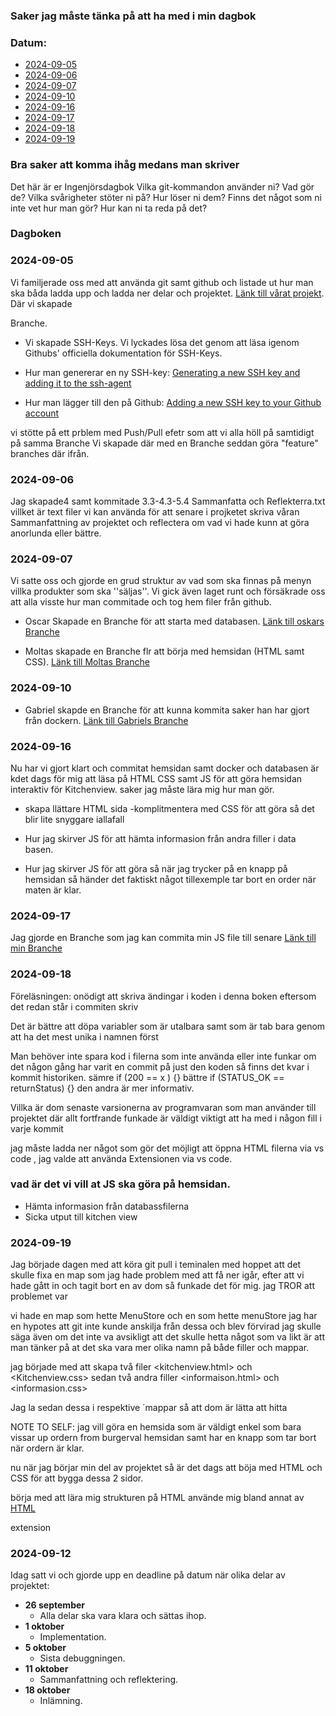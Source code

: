 ### Saker jag måste tänka på att ha med i min dagbok ###

### Datum: 
- [2024-09-05](#2024-09-05)
- [2024-09-06](#2024-09-06)
- [2024-09-07](#2024-09-07)
- [2024-09-10](#2024-09-10)
- [2024-09-16](#2024-09-16)
- [2024-09-17](#2024-09-17)
- [2024-09-18](#2024-09-18)
- [2024-09-19](#2024-09-19)

### Bra saker att komma ihåg medans man skriver ###
Det här är er Ingenjörsdagbok 
Vilka git-kommandon använder ni? Vad gör de? 
Vilka svårigheter stöter ni på? Hur löser ni dem? 
Finns det något som ni inte vet hur man gör? Hur kan ni ta reda på det? 

### Dagboken ###
### 2024-09-05 ###
Vi familjerade oss med att använda git samt github och listade ut hur man ska båda ladda upp och ladda ner delar och projektet.
[Länk till vårat projekt](https://github.com/oscar-larm/Burger).
Där vi skapade <MAIN> Branche.

- Vi skapade SSH-Keys. Vi lyckades lösa det genom att läsa igenom Githubs' officiella dokumentation för SSH-Keys.
- Hur man genererar en ny SSH-key: [Generating a new SSH key and adding it to the ssh-agent](https://docs.github.com/en/authentication/connecting-to-github-with-ssh/generating-a-new-ssh-key-and-adding-it-to-the-ssh-agent)

- Hur man lägger till den på Github: [Adding a new SSH key to your Github account](https://docs.github.com/en/authentication/connecting-to-github-with-ssh/adding-a-new-ssh-key-to-your-github-account)

vi stötte på ett prblem med Push/Pull efetr som att vi alla höll på samtidigt på samma Branche
Vi skapade där med en <Developer> Branche seddan göra "feature" branches där ifrån.

### 2024-09-06 ###

Jag skapade4 samt kommitade 3.3-4.3-5.4 Sammanfatta och Reflekterra.txt villket är text filer vi kan använda för att senare i projketet skriva våran Sammanfattning av projektet och reflectera om vad vi hade kunn at göra anorlunda eller bättre.

### 2024-09-07 ###
Vi satte oss och gjorde en grud struktur av vad som ska finnas på menyn villka produkter som ska ''säljas''. Vi gick även laget runt och försäkrade oss att alla visste hur man commitade och tog hem filer från github.
- Oscar Skapade en Branche för att starta med databasen.
[Länk till oskars Branche](https://github.com/oscar-larm/Burger/tree/database)

- Moltas skapade en Branche flr att börja med hemsidan (HTML samt CSS).
[Länk till Moltas Branche](https://github.com/oscar-larm/Burger/tree/Moltas)

### 2024-09-10 ###
- Gabriel skapde en Branche för att kunna kommita saker han har gjort från dockern.
[Länk till Gabriels Branche](https://github.com/oscar-larm/Burger/tree/G_branch)

### 2024-09-16 ###
Nu har vi gjort klart och commitat hemsidan samt docker och databasen är kdet dags för mig att läsa på HTML CSS samt JS för att göra hemsidan interaktiv för Kitchenview.
saker jag måste lära mig hur man gör.
- skapa llättare HTML sida
-komplitmentera med CSS för att göra så det blir lite snyggare iallafall

- Hur jag skirver JS för att hämta informasion från andra filler i data basen.
- Hur jag skirver JS för att göra så när jag trycker på en knapp på hemsidan så händer det faktiskt något tillexemple tar bort en order när maten är klar.

### 2024-09-17 ###
Jag gjorde en Branche som jag kan commita min JS file till senare 
[Länk till min Branche](https://github.com/oscar-larm/Burger/tree/Malte's)


### 2024-09-18 ### 
Föreläsningen: 
onödigt att skriva ändingar i koden i denna boken eftersom det redan står i commiten
skriv 

Det är bättre att döpa variabler som är utalbara samt som är tab bara genom att ha det mest unika i namnen först

Man behöver inte spara kod i filerna som inte använda eller inte funkar om det någon gång har varit en commit på just den koden så finns det kvar i kommit historiken.
sämre 
if (200 == x ) {}
bättre 
if (STATUS_OK == returnStatus) {}
den andra är mer informativ. 

Villka är dom senaste varsionerna av programvaran som man använder till projektet där allt fortfrande funkade är väldigt viktigt att ha med i någon fill i varje kommit 

jag måste ladda ner något som gör det möjligt att öppna HTML filerna via vs code , jag valde att använda <Open in browser> Extensionen via vs code.


### vad är det vi vill at JS ska göra på hemsidan.
- Hämta informasion från databassfilerna
- Sicka utput till kitchen view


### 2024-09-19 ###
Jag började dagen med att köra git pull i teminalen med hoppet att det skulle fixa en map som jag hade problem med att få ner igår, efter att vi hade gått in och tagit bort en av dom så funkade det för mig.
jag TROR  att problemet var 

vi hade en map som hette MenuStore och en som hette menuStore jag har en hypotes att git inte kunde anskilja från dessa och blev förvirad jag skulle säga även om det inte va avsikligt att det skulle hetta något som va likt är att man tänker på at det ska vara mer olika namn på både filler och mappar.

jag började med att skapa två filer <kitchenview.html> och <Kitchenview.css>
sedan två andra filler <informaison.html> och <informasion.css> 

Jag la sedan dessa i respektive ´mappar så att dom är lätta att hitta

NOTE TO SELF: jag vill göra en hemsida som är väldigt enkel som bara vissar up ordern from burgerval hemsidan samt har en knapp som tar bort när ordern är klar.

nu när jag börjar min del av projektet så är det dags att böja med HTML och CSS för att bygga dessa 2 sidor.

börja med att lära mig strukturen på HTML använde mig bland annat av [HTML](https://www.hostinger.in/tutorials/making-website-with-html)

extension <live server>

### 2024-09-12 ###
Idag satt vi och gjorde upp en deadline på datum när olika delar av projektet:
- **26 september**
    - Alla delar ska vara klara och sättas ihop.
- **1 oktober**
    - Implementation.
- **5 oktober**
    - Sista debuggningen.
- **11 oktober**
    - Sammanfattning och reflektering.
- **18 oktober**
    - Inlämning.
